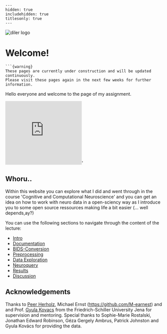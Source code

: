 
```{toctree}
---
hidden: true
includehidden: true
titlesonly: true
---
```

![diler logo](static/logo.png)


# Welcome!

````{margin}
```{warning}
These pages are currently under construction and will be updated continuously.
Please visit these pages again in the next few weeks for further information.
````

Hello everyone and welcome to the page of my assignment.

<iframe src=https://media.giphy.com/media/agmheddabICHK/giphy.gif width="240" height="200" frameBorder="0" class="giphy-embed" allowFullScreen></iframe>'

## Whoru..

Within this website you can explore what I did and went through in the course 'Cognitive and Computational Neuroscience' and you can get an idea on how to work with neuro data in a open-sciency way as I introduce you to some open source ressources making life a bit easier (... well depends,ay?)

You can use the following sections to navigate through the content of the lecture:

* [Intro](./markdown/Intro.md)
* [Documentation](./markdown/Documentation.md)
* [BIDS-Conversion](./markdown/BIDS-Conversion.md)
* [Preprocessing](./markdown/Preprocessing.md)
* [Data Exploration](./code/Exploration.ipynb)
* [Neuroquery](./markdown/Neuroquery.md)
* [Results](./markdown/Results.md)
* [Discussion](./markdown/Discussion.md)


## Acknowledgements
Thanks to [Peer Herholz](https://github.com/PeerHerholz), Michael Ernst (https://github.com/M-earnest) and and Prof. [Gyula Kovacs](http://cogsci.uni-jena.de/) from the Friedrich-Schiller University Jena for supervision and mentoring. Special thanks to Sophie-Marie Rostalski, Jonathan Edward Robinson, Géza Gergely Ambrus, Patrick Johnston and Gyula Kovács for providing the data.